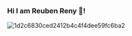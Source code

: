 ### Hi I am Reuben Reny 👋!
![1d2c6830ced2412b4c4f4dee59fc6ba2](https://user-images.githubusercontent.com/91770238/210222843-1ed3f074-a8a9-4d83-9cbb-fe01f5fc0cfe.gif)
